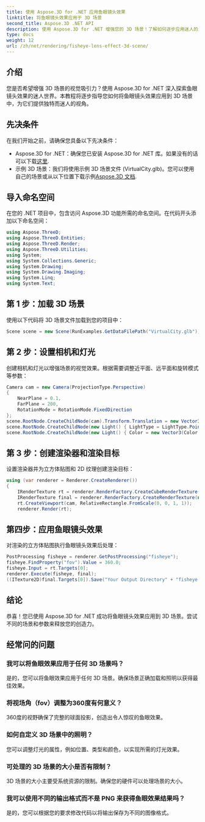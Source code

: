```yaml
---
title: 使用 Aspose.3D for .NET 应用鱼眼镜头效果
linktitle: 将鱼眼镜头效果应用于 3D 场景
second_title: Aspose.3D .NET API
description: 使用 Aspose.3D for .NET 增强您的 3D 场景！了解如何逐步应用迷人的鱼眼镜头效果。现在下载！
type: docs
weight: 12
url: /zh/net/rendering/fisheye-lens-effect-3d-scene/
---
```

## 介绍
您是否希望增强 3D 场景的视觉吸引力？使用 Aspose.3D for .NET 深入探索鱼眼镜头效果的迷人世界。本教程将逐步指导您如何将鱼眼镜头效果应用到 3D 场景中，为它们提供独特而迷人的视角。
## 先决条件
在我们开始之前，请确保您具备以下先决条件：
-  Aspose.3D for .NET：确保您已安装 Aspose.3D for .NET 库。如果没有的话可以下载[这里](https://releases.aspose.com/3d/net/).
- 示例 3D 场景：我们将使用示例 3D 场景文件 (VirtualCity.glb)。您可以使用自己的场景或从以下位置下载示例[Aspose.3D 文档](https://reference.aspose.com/3d/net/).
## 导入命名空间
在您的 .NET 项目中，包含访问 Aspose.3D 功能所需的命名空间。在代码开头添加以下命名空间：
```csharp
using Aspose.ThreeD;
using Aspose.ThreeD.Entities;
using Aspose.ThreeD.Render;
using Aspose.ThreeD.Utilities;
using System;
using System.Collections.Generic;
using System.Drawing;
using System.Drawing.Imaging;
using System.Linq;
using System.Text;
```
## 第 1 步：加载 3D 场景
使用以下代码将 3D 场景文件加载到您的项目中：
```csharp
Scene scene = new Scene(RunExamples.GetDataFilePath("VirtualCity.glb"));
```
## 第 2 步：设置相机和灯光
创建相机和灯光以增强场景的视觉效果。根据需要调整近平面、远平面和旋转模式等参数：
```csharp
Camera cam = new Camera(ProjectionType.Perspective)
{
    NearPlane = 0.1,
    FarPlane = 200,
    RotationMode = RotationMode.FixedDirection
};
scene.RootNode.CreateChildNode(cam).Transform.Translation = new Vector3(5, 6, 0);
scene.RootNode.CreateChildNode(new Light() { LightType = LightType.Point }).Transform.Translation = new Vector3(-10, 7, -10);
scene.RootNode.CreateChildNode(new Light() { Color = new Vector3(Color.CadetBlue) }).Transform.Translation = new Vector3(49, 0, 49);
```
## 第 3 步：创建渲染器和渲染目标
设置渲染器并为立方体贴图和 2D 纹理创建渲染目标：
```csharp
using (var renderer = Renderer.CreateRenderer())
{
    IRenderTexture rt = renderer.RenderFactory.CreateCubeRenderTexture(new RenderParameters(false), 512, 512);
    IRenderTexture final = renderer.RenderFactory.CreateRenderTexture(new RenderParameters(false, 32, 0, 0), 1024, 1024);
    rt.CreateViewport(cam, RelativeRectangle.FromScale(0, 0, 1, 1));
    renderer.Render(rt);
```
## 第四步：应用鱼眼镜头效果
对渲染的立方体贴图执行鱼眼镜头效果后处理：
```csharp
PostProcessing fisheye = renderer.GetPostProcessing("fisheye");
fisheye.FindProperty("fov").Value = 360.0;
fisheye.Input = rt.Targets[0];
renderer.Execute(fisheye, final);
((ITexture2D)final.Targets[0]).Save("Your Output Directory" + "fisheye.png", ImageFormat.Png);
```
## 结论
恭喜！您已使用 Aspose.3D for .NET 成功将鱼眼镜头效果应用到 3D 场景。尝试不同的场景和参数来释放您的创造力。
## 经常问的问题
### 我可以将鱼眼效果应用于任何 3D 场景吗？
是的，您可以将鱼眼效果应用于任何 3D 场景。确保场景正确加载和照明以获得最佳效果。
### 将视场角（fov）调整为360度有何意义？
360度的视野确保了完整的球面投影，创造出令人惊叹的鱼眼效果。
### 如何自定义 3D 场景中的照明？
您可以调整灯光的属性，例如位置、类型和颜色，以实现所需的灯光效果。
### 可处理的 3D 场景的大小是否有限制？
3D 场景的大小主要受系统资源的限制。确保您的硬件可以处理场景的大小。
### 我可以使用不同的输出格式而不是 PNG 来获得鱼眼效果结果吗？
是的，您可以根据您的要求修改代码以将输出保存为不同的图像格式。